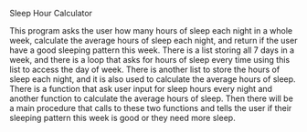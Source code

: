 Sleep Hour Calculator

This program asks the user how many hours of sleep each night in a whole week, calculate the average hours of sleep each night, and return if the user have a good sleeping pattern this week. There is a list storing all 7 days in a week, and there is a loop that asks for hours of sleep every time using this list to access the day of week. There is another list to store the hours of sleep each night, and it is also used to calculate the average hours of sleep. There is a function that ask user input for sleep hours every night and another function to calculate the average hours of sleep. Then there will be a main procedure that calls to these two functions and tells the user if their sleeping pattern this week is good or they need more sleep. 
